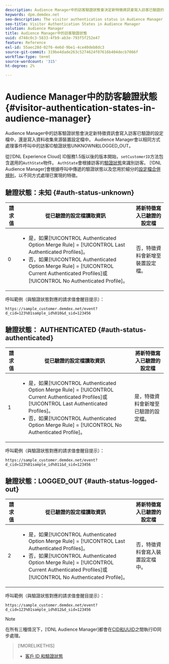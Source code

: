 ```yaml
---
description: Audience Manager中的訪客驗證狀態會決定新特徵資訊會寫入訪客已驗證的設定檔中，還是寫入資料收集來源裝置設定檔中。 Audience Manager會以相同方式處理事件呼叫中的訪客ID驗證狀態UNKNOWN和LOGGED_OUT。
keywords: dpm.demdex.net
seo-description: The visitor authentication status in Audience Manager determines if the new trait information is written to the visitor's authenticated profile or to the device profile, where the data was collected from. Audience Manager handles the visitor ID authentication statuses UNKNOWN and LOGGED_OUT in event calls in the same way.
seo-title: Visitor Authentication States in Audience Manager
solution: Audience Manager
title: Audience Manager中的訪客驗證狀態
uuid: d748c0c3-5833-4fb9-ab3e-793f5f252e47
feature: Reference
exl-id: 55aec28d-02f6-4e6d-9be1-4ce40deb8dc3
source-git-commit: 319be4dade263c5274624f07616b404decb7066f
workflow-type: tm+mt
source-wordcount: '315'
ht-degree: 2%

---
```


# Audience Manager中的訪客驗證狀態{#visitor-authentication-states-in-audience-manager}

Audience Manager中的訪客驗證狀態會決定新特徵資訊會寫入訪客已驗證的設定檔中，還是寫入資料收集來源裝置設定檔中。 Audience Manager會以相同方式處理事件呼叫中的訪客ID驗證狀態UNKNOWN和LOGGED_OUT。

從[!DNL Experience Cloud] ID服務1.5版以後的版本開始，`setCustomerID`方法包含選用的`AuthState`物件。 `AuthState`會根據訪客的[驗證狀態](https://experienceleague.adobe.com/docs/id-service/using/reference/authenticated-state.html?lang=zh-Hant)來識別訪客。 [!DNL Audience Manager]會根據呼叫中傳遞的驗證狀態以及您用於細分的[設定檔合併規則](../features/profile-merge-rules/merge-rules-dashboard.md)，以不同方式處理已實現的特徵。

## 驗證狀態：未知 {#auth-status-unknown}

| 請求值 | 從已驗證的設定檔讀取資訊 | 將新特徵寫入已驗證的設定檔 |
|---|---|---|
| 0 | <ul><li>是，如果[!UICONTROL Authenticated Option Merge Rule] = [!UICONTROL Last Authenticated Profiles]。</li><li>否，如果[!UICONTROL Authenticated Option Merge Rule] = [!UICONTROL Current Authenticated Profiles]或[!UICONTROL No Authenticated Profile]。</li></ul> | 否，特徵資料會新增至裝置設定檔。 |

呼叫範例（與驗證狀態對應的請求值會醒目提示）：

`https://sample_customer.demdex.net/event?d_cid=123%01sample_id%010&d_sid=123456`

## 驗證狀態： AUTHENTICATED {#auth-status-authenticated}

| 請求值 | 從已驗證的設定檔讀取資訊 | 將新特徵寫入已驗證的設定檔 |
|---|---|---|
| 1 | <ul><li>是，如果[!UICONTROL Authenticated Option Merge Rule] = [!UICONTROL Current Authenticated Profiles]或[!UICONTROL Last Authenticated Profiles]。</li><li>否，如果[!UICONTROL Authenticated Option Merge Rule] = [!UICONTROL No Authenticated Profile]。</li></ul> | 是，特徵資料會新增至已驗證的設定檔。 |

呼叫範例（與驗證狀態對應的請求值會醒目提示）：

`https://sample_customer.demdex.net/event?d_cid=123%01sample_id%011&d_sid=123456`

## 驗證狀態：LOGGED_OUT {#auth-status-logged-out}

| 請求值 | 從已驗證的設定檔讀取資訊 | 將新特徵寫入已驗證的設定檔 |
|---|---|---|
| 2 | <ul><li>是，如果[!UICONTROL Authenticated Option Merge Rule] = [!UICONTROL Last Authenticated Profiles]。</li><li>否，如果[!UICONTROL Authenticated Option Merge Rule] = [!UICONTROL Current Authenticated Profiles]或[!UICONTROL No Authenticated Profile]。</li></ul> | 否，特徵資料會寫入裝置設定檔中。 |

呼叫範例（與驗證狀態對應的請求值會醒目提示）：

`https://sample_customer.demdex.net/event?d_cid=123%01sample_id%012&d_sid=123456`

>[!NOTE]
>
>在所有三種情況下，[!DNL Audience Manager]都會在[CID和UUID](../reference/ids-in-aam.md)之間執行ID同步處理。

>[!MORELIKETHIS]
>
>* [客戶 ID 和驗證狀態](https://experienceleague.adobe.com/docs/id-service/using/reference/authenticated-state.html?lang=zh-Hant)
